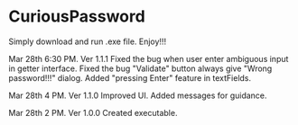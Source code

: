 # CuriousPassword

Simply download and run .exe file.
Enjoy!!!

Mar 28th 6:30 PM.
Ver 1.1.1
Fixed the bug when user enter ambiguous input in getter interface.
Fixed the bug "Validate" button always give "Wrong password!!!" dialog.
Added "pressing Enter" feature in textFields.

Mar 28th 4 PM.
Ver 1.1.0
Improved UI.
Added messages for guidance.

Mar 28th 2 PM.
Ver 1.0.0
Created executable.
